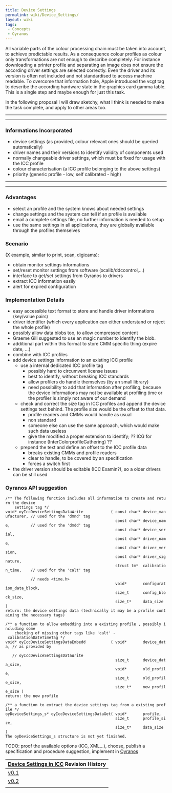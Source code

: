 ```yaml
---
title: Device Settings
permalink: wiki/Device_Settings/
layout: wiki
tags:
 - Concepts
 - Oyranos
---
```


All variable parts of the colour processing chain must be taken into
account, to achieve predictable results. As a consequence colour
profiles as colour only transformations are not enough to describe
completely. For instance downloading a printer profile and separating an
image does not ensure the according driver settings are selected
correctly. Even the driver and its version is often not included and not
standardised to access machine readable. To overcome that information
hole, Apple introduced the vcgt tag to describe the according hardware
state in the graphics card gamma table. This is a single step and maybe
enough for just this task.

In the following proposal I will draw sketchy, what I think is needed to
make the task complete, and apply to other areas too.

------------------------------------------------------------------------

------------------------------------------------------------------------

### Informations Incorporated

-   device settings (as provided, colour relevant ones should be queried
    automatically)
-   driver names and their versions to identify validity of components
    used
-   normally changeable driver settings, which must be fixed for usage
    with the ICC profile
-   colour characterisation (a ICC profile belonging to the above
    settings)
-   priority (generic profile - low, self calibrated - high)

------------------------------------------------------------------------

------------------------------------------------------------------------

### Advantages

-   select an profile and the system knows about needed settings
-   change settings and the system can tell if an profile is available
-   email a complete settings file, no further information is needed to
    setup
-   use the same settings in all applications, they are globally
    available through the profiles themselves

### Scenario

(X example, similar to print, scan, digicams):

-   obtain monitor settings informations
-   set/reset monitor settings from software (xcalib/ddccontrol,...)
-   interface to get/set settings from Oyranos to drivers
-   extract ICC information easily
-   alert for expired configuration

### Implementation Details

-   easy accessible text format to store and handle driver informations
    (key/value pairs)
-   driver identifier (which every application can either understand or
    reject the whole profile)
-   possibly allow data blobs too, to allow compressed content
-   Graeme Gill suggested to use an magic number to identify the blob.
-   additional part within this format to store CMM specific thing
    (expire date, ...)
-   combine with ICC profiles
-   add device settings information to an existing ICC profile
    -   use a internal dedicated ICC profile tag
        -   possibly hard to circumvent license issues
        -   best to identify, without breaking ICC standards
        -   allow profilers do handle themselves (by an small library)
        -   need possibility to add that information after profiling,
            because the device informations may not be available at
            profiling time or the profiler is simply not aware of our
            demand
    -   check and correct the size tag in ICC profiles and append the
        device settings text behind. The profile size would be the
        offset to that data.
        -   profile readers and CMMs would handle as usual
        -   non standard
        -   someone else can use the same approach, which would make
            such data useless
        -   give the modified a proper extension to identify; ?? ICG for
            instance (InterColorprofileGathering) ??
    -   prepend the text and define an offset to the ICC profile data
        -   breaks existing CMMs and profile readers
        -   clear to handle, to be covered by an specification
        -   forces a switch first
-   the driver version should be editable (ICC Examin?), so a older
    drivers can be still used

### Oyranos API suggestion

`/** The following function includes all information to create and return the device `  
`    settings tag */`  
`void* oyIccDeviceSettingsDataWrite            ( const char* device_manufacturer, // used for the 'dmnd' tag`  
`                                                const char* device_name,         // used for the 'dmdd' tag`  
`                                                const char* device_serial,`  
`                                                const char* driver_name,`  
`                                                const char* driver_version,`  
`                                                const char* driver_signature,`  
`                                                struct tm*  calibration_time,    // used for the 'calt' tag`  
`                                                                                 // needs <time.h>`  
`                                                void*       configuration_data_block,`  
`                                                size_t      config_block_size,`  
`                                                size_t*     data_size )`  
`return: the device settings data (technically it may be a profile containing the necessary tags)`

`/** a function to allow embedding into a existing profile , possibly including some `  
`    checking of missing other tags like 'calt' - calibrationDateTimeTag */`  
`void* oyIccDeviceSettingsDataEmbedd           ( void*       device_data, // as provided by`  
`                                                                         // oyIccDeviceSettingsDataWrite`  
`                                                size_t      device_data_size,`  
`                                                void*       old_profile,`  
`                                                size_t      old_profile_size,`  
`                                                size_t*     new_profile_size )`  
`return: the new profile`

`/** a function to extract the device settings tag from a existing profile */`  
`oyDeviceSettings_s* oyIccDeviceSettingsDataGet( void*       profile,`  
`                                                size_t      profile_size,`  
`                                                size_t*     data_size )`  
`The oyDeviceSettings_s structure is not yet finished.`

TODO: proof the available options (ICC, XML...), choose, publish a
specification and procedure suggestion, implement in
[Oyranos](/wiki/Oyranos "wikilink")

| [Device Settings in ICC](/wiki/Device_Settings "wikilink") Revision History |
|-----------------------------------------------------------------------|
| [v0.1](/wiki/Device_Settings_in_ICC_0.1 "wikilink")                         |
| [v0.2](/wiki/Device_Settings_in_ICC_0.1 "wikilink")                         |
||


